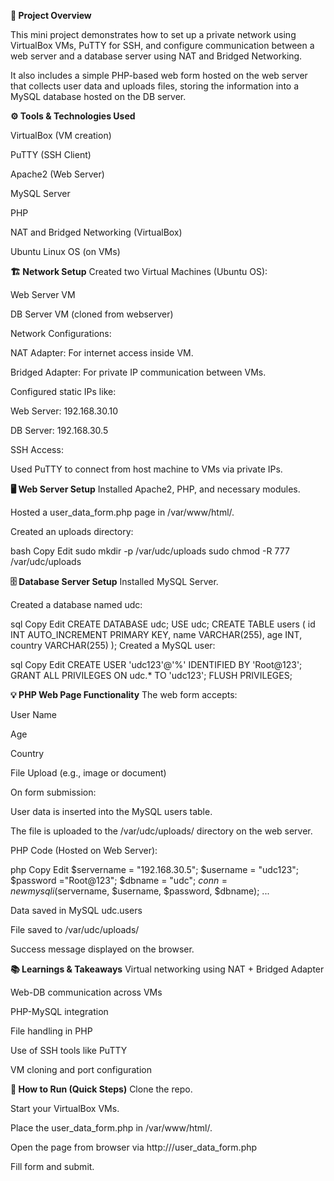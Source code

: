 **📌 Project Overview**

This mini project demonstrates how to set up a private network using VirtualBox VMs, PuTTY for SSH, and configure communication between a web server and a database server using NAT and Bridged Networking.

It also includes a simple PHP-based web form hosted on the web server that collects user data and uploads files, storing the information into a MySQL database hosted on the DB server.

**⚙️ Tools & Technologies Used**

VirtualBox (VM creation)

PuTTY (SSH Client)

Apache2 (Web Server)

MySQL Server

PHP

NAT and Bridged Networking (VirtualBox)

Ubuntu Linux OS (on VMs)

**🏗️ Network Setup**
Created two Virtual Machines (Ubuntu OS):

Web Server VM

DB Server VM (cloned from webserver)

Network Configurations:

NAT Adapter: For internet access inside VM.

Bridged Adapter: For private IP communication between VMs.

Configured static IPs like:

Web Server: 192.168.30.10

DB Server: 192.168.30.5

SSH Access:

Used PuTTY to connect from host machine to VMs via private IPs.

**🖥️ Web Server Setup**
Installed Apache2, PHP, and necessary modules.

Hosted a user_data_form.php page in /var/www/html/.

Created an uploads directory:

bash
Copy
Edit
sudo mkdir -p /var/udc/uploads
sudo chmod -R 777 /var/udc/uploads

**🗄️ Database Server Setup**
Installed MySQL Server.

Created a database named udc:

sql
Copy
Edit
CREATE DATABASE udc;
USE udc;
CREATE TABLE users (
    id INT AUTO_INCREMENT PRIMARY KEY,
    name VARCHAR(255),
    age INT,
    country VARCHAR(255)
);
Created a MySQL user:

sql
Copy
Edit
CREATE USER 'udc123'@'%' IDENTIFIED BY 'Root@123';
GRANT ALL PRIVILEGES ON udc.* TO 'udc123';
FLUSH PRIVILEGES;

**💡 PHP Web Page Functionality**
The web form accepts:

User Name

Age

Country

File Upload (e.g., image or document)

On form submission:

User data is inserted into the MySQL users table.

The file is uploaded to the /var/udc/uploads/ directory on the web server.

PHP Code (Hosted on Web Server):

php
Copy
Edit
$servername = "192.168.30.5"; 
$username = "udc123"; 
$password ="Root@123"; 
$dbname = "udc";
$conn = new mysqli($servername, $username, $password, $dbname);
...


Data saved in MySQL udc.users

File saved to /var/udc/uploads/

Success message displayed on the browser.

**📚 Learnings & Takeaways**
Virtual networking using NAT + Bridged Adapter

Web-DB communication across VMs

PHP-MySQL integration

File handling in PHP

Use of SSH tools like PuTTY

VM cloning and port configuration

**📁 How to Run (Quick Steps)**
Clone the repo.

Start your VirtualBox VMs.

Place the user_data_form.php in /var/www/html/.

Open the page from browser via http://<web-server-ip>/user_data_form.php

Fill form and submit.
